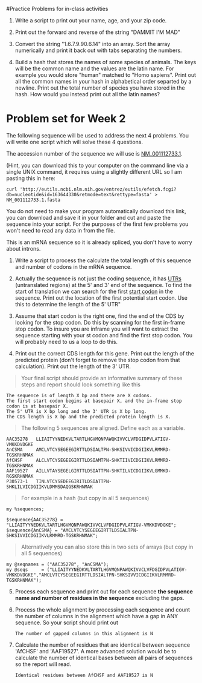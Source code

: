 #Practice Problems for in-class activities 

1. Write a script to print out your name, age, and your zip code.

2. Print out the forward and reverse of the string "DAMMIT I'M MAD"

3. Convert the string "1.6.7.9.90.6.14" into an array. Sort the array numerically and print it back out with tabs separating the numbers.

4. Build a hash that stores the names of some species of animals. The
keys will be the common name and the values are the latin name. For
example you would store "human" matched to "Homo sapiens".  Print out
all the common names in your hash in alphabetical order separted by a newline. Print out the total
number of species you have stored in the hash. How would you instead print out all the latin names?


Problem set for Week 2
=======================

The following sequence will be used to address the next 4 problems. You will write one script which will solve these 4 questions.  

 The accession number of the sequence we will use is 
[NM_001112733.1](http://www.ncbi.nlm.nih.gov/nuccore/NM_001112733.1).

(Hint, you can download this to your computer on the command line via a single UNIX command, it requires using a slightly different URL so I am pasting this in here:  

    curl 'http://eutils.ncbi.nlm.nih.gov/entrez/eutils/efetch.fcgi?db=nucleotide&id=163644330&retmode=text&rettype=fasta' > NM_001112733.1.fasta

You do not need to make your program automatically download this link,
you can download and save it in your folder and cut and paste the
sequence into your script.  For the purposes of the first few problems
you won't need to read any data in from the file.

This is an mRNA sequence so it is already spliced, you don't have to worry about introns.

1. Write a script to process the calculate the total length of this sequence and number of codons in the mRNA sequence. 

2. Actually the sequence is not just the coding sequence, it has [UTRs](http://en.wikipedia.org/wiki/Untranslated_region) (untranslated regions) at the 5' and 3' end of the sequence. To find the start of translation we can search for the first [start codon](http://en.wikipedia.org/wiki/Start_codon) in the sequence. Print out the location of the first potential start codon. Use this to determine the length of the 5' UTR"


3. Assume that start codon is the right one, find the end of the CDS by looking for the stop codon. Do this by scanning for the first in-frame stop codon. To insure you are inframe you will want to extract the sequence starting with your st codon and find the first stop codon.  You will probably need to us a loop to do this.

4. Print out the correct CDS length for this gene. Print out the length of the predicted protein (don't forget to remove the stop codon from that calculation). Print out the length of the 3' UTR.

>Your final script should provide an informative summary of these steps and report should look something like this

    The sequence is of length X bp and there are X codons.  
    The first start codon begins at basepair X, and the in-frame stop codon is at basepair X.  
    The 5' UTR is X bp long and the 3' UTR is X bp long.  
    The CDS length is X bp and the predicted protein length is X.  

>The following 5 sequences are aligned. Define each as a variable.

    AAC35278   LLIAITYYNEDKVLTARTLHGVMQNPAWQKIVVCLVFDGIDPVLATIGV-VMKKDVDGKE
    AnCSMA     AMCLVTCYSEGEEGIRTTLDSIALTPN-SHKSIVVICDGIIKVLRMMRD-TGSKRHNMAK
    AfCHSF     ALCLVTCYSEGEEGIRTTLDSIAMTPN-SHKTIIVICDGIIKVLRMMRD-TGSKRHNMAK
    AAF19527   AILLVTAYSEGELGIRTTLDSIATTPN-SHKTILVICDGIIKVLGMMKD-RGSKRHNMAK
    P30573-1   TINLVTCYSEDEEGIRITLDSIATTPN-SHKLILVICDGIIKVLDMMSDAQGSKRHNMAK

>For example in a hash (but copy in all 5 sequences)
    
    my %sequences;

    $sequence{AAC35278} = "LLIAITYYNEDKVLTARTLHGVMQNPAWQKIVVCLVFDGIDPVLATIGV-VMKKDVDGKE";
    $sequence{AnCSMA} = "AMCLVTCYSEGEEGIRTTLDSIALTPN-SHKSIVVICDGIIKVLRMMRD-TGSKRHNMAK";    

>Alternatively you can also store this in two sets of arrays (but copy in all 5 sequences)


    my @seqnames = ("AAC35278", "AnCSMA");
    my @seqs     = ("LLIAITYYNEDKVLTARTLHGVMQNPAWQKIVVCLVFDGIDPVLATIGV-VMKKDVDGKE","AMCLVTCYSEGEEGIRTTLDSIALTPN-SHKSIVVICDGIIKVLRMMRD-TGSKRHNMAK");

5. Process each sequence and print out for each sequence **the sequence name and number of residues in the sequence** excluding the gaps.

6. Process the whole alignment by processing each sequence and count the number of columns in the alignment which have a gap in ANY sequence. So your script should print out  

    `The number of gapped columns in this alignment is N`

7. Calculate the number of residues that are identical between sequence 'AfCHSF' and 'AAF19527'.  A more advanced solution would be to calculate the number of identical bases between all pairs of sequences so the report will read.

    `Identical residues between AfCHSF and AAF19527 is N`



